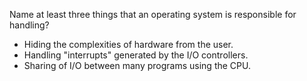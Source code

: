Name at least three things that an operating system is responsible for handling?

- Hiding the complexities of hardware from the user.
- Handling "interrupts" generated by the I/O controllers.
- Sharing of I/O between many programs using the CPU.
